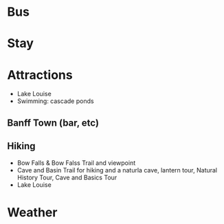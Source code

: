 # Bus


# Stay


# Attractions
- Lake Louise
- Swimming: cascade ponds
## Banff Town (bar, etc)
## Hiking
- Bow Falls & Bow Falss Trail and viewpoint
- Cave and Basin Trail for hiking and a naturla cave, lantern tour, Natural History Tour, Cave and Basics Tour
- Lake Louise

# Weather
